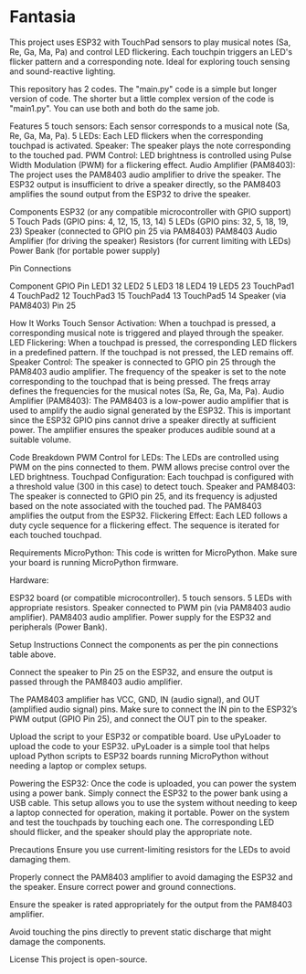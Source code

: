 # Fantasia
This project uses ESP32 with TouchPad sensors to play musical notes (Sa, Re, Ga, Ma, Pa) and control LED flickering. Each touchpin triggers an LED's flicker pattern and a corresponding note. Ideal for exploring touch sensing and sound-reactive lighting.

This repository has 2 codes. 
The "main.py" code is a simple but longer version of code. The shorter but a little complex version of the code is "main1.py". You can use both and both do the same job.

Features
5 touch sensors: Each sensor corresponds to a musical note (Sa, Re, Ga, Ma, Pa).
5 LEDs: Each LED flickers when the corresponding touchpad is activated.
Speaker: The speaker plays the note corresponding to the touched pad.
PWM Control: LED brightness is controlled using Pulse Width Modulation (PWM) for a flickering effect.
Audio Amplifier (PAM8403): The project uses the PAM8403 audio amplifier to drive the speaker. The ESP32 output is insufficient to drive a speaker directly, so the PAM8403 amplifies the sound output from the ESP32 to drive the speaker.

Components
ESP32 (or any compatible microcontroller with GPIO support)
5 Touch Pads (GPIO pins: 4, 12, 15, 13, 14)
5 LEDs (GPIO pins: 32, 5, 18, 19, 23)
Speaker (connected to GPIO pin 25 via PAM8403)
PAM8403 Audio Amplifier (for driving the speaker)
Resistors (for current limiting with LEDs)
Power Bank (for portable power supply)

Pin Connections

Component	GPIO Pin
LED1	32
LED2	5
LED3	18
LED4	19
LED5	23
TouchPad1	4
TouchPad2	12
TouchPad3	15
TouchPad4	13
TouchPad5	14
Speaker (via PAM8403)	Pin 25

How It Works
Touch Sensor Activation: When a touchpad is pressed, a corresponding musical note is triggered and played through the speaker.
LED Flickering: When a touchpad is pressed, the corresponding LED flickers in a predefined pattern. If the touchpad is not pressed, the LED remains off.
Speaker Control: The speaker is connected to GPIO pin 25 through the PAM8403 audio amplifier. The frequency of the speaker is set to the note corresponding to the touchpad that is being pressed. The freqs array defines the frequencies for the musical notes (Sa, Re, Ga, Ma, Pa).
Audio Amplifier (PAM8403): The PAM8403 is a low-power audio amplifier that is used to amplify the audio signal generated by the ESP32. This is important since the ESP32 GPIO pins cannot drive a speaker directly at sufficient power. The amplifier ensures the speaker produces audible sound at a suitable volume.

Code Breakdown
PWM Control for LEDs: The LEDs are controlled using PWM on the pins connected to them. PWM allows precise control over the LED brightness.
Touchpad Configuration: Each touchpad is configured with a threshold value (300 in this case) to detect touch.
Speaker and PAM8403: The speaker is connected to GPIO pin 25, and its frequency is adjusted based on the note associated with the touched pad. The PAM8403 amplifies the output from the ESP32.
Flickering Effect: Each LED follows a duty cycle sequence for a flickering effect. The sequence is iterated for each touched touchpad.

Requirements
MicroPython: This code is written for MicroPython. Make sure your board is running MicroPython firmware.

Hardware:

ESP32 board (or compatible microcontroller).
5 touch sensors.
5 LEDs with appropriate resistors.
Speaker connected to PWM pin (via PAM8403 audio amplifier).
PAM8403 audio amplifier.
Power supply for the ESP32 and peripherals (Power Bank).

Setup Instructions
Connect the components as per the pin connections table above.

Connect the speaker to Pin 25 on the ESP32, and ensure the output is passed through the PAM8403 audio amplifier.

The PAM8403 amplifier has VCC, GND, IN (audio signal), and OUT (amplified audio signal) pins. Make sure to connect the IN pin to the ESP32’s PWM output (GPIO Pin 25), and connect the OUT pin to the speaker.

Upload the script to your ESP32 or compatible board.
Use uPyLoader to upload the code to your ESP32. uPyLoader is a simple tool that helps upload Python scripts to ESP32 boards running MicroPython without needing a laptop or complex setups.

Powering the ESP32:
Once the code is uploaded, you can power the system using a power bank. Simply connect the ESP32 to the power bank using a USB cable.
This setup allows you to use the system without needing to keep a laptop connected for operation, making it portable.
Power on the system and test the touchpads by touching each one. The corresponding LED should flicker, and the speaker should play the appropriate note.

Precautions
Ensure you use current-limiting resistors for the LEDs to avoid damaging them.

Properly connect the PAM8403 amplifier to avoid damaging the ESP32 and the speaker. Ensure correct power and ground connections.

Ensure the speaker is rated appropriately for the output from the PAM8403 amplifier.

Avoid touching the pins directly to prevent static discharge that might damage the components.

License
This project is open-source.
